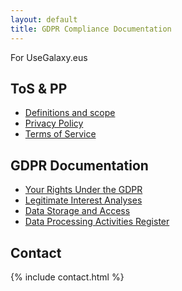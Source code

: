 ```yaml
---
layout: default
title: GDPR Compliance Documentation
---
```


For UseGalaxy.eus

## ToS & PP
- [Definitions and scope](./scope.html)
- [Privacy Policy](./privacy-policy.html)
- [Terms of Service](./tos.html)

## GDPR Documentation

- [Your Rights Under the GDPR](./gdpr-rights.html)
- [Legitimate Interest Analyses](./lia/index.html)
- [Data Storage and Access](./gdpr-docs.html)
- [Data Processing Activities Register](./dpa/index.html)

## Contact

{% include contact.html %}
